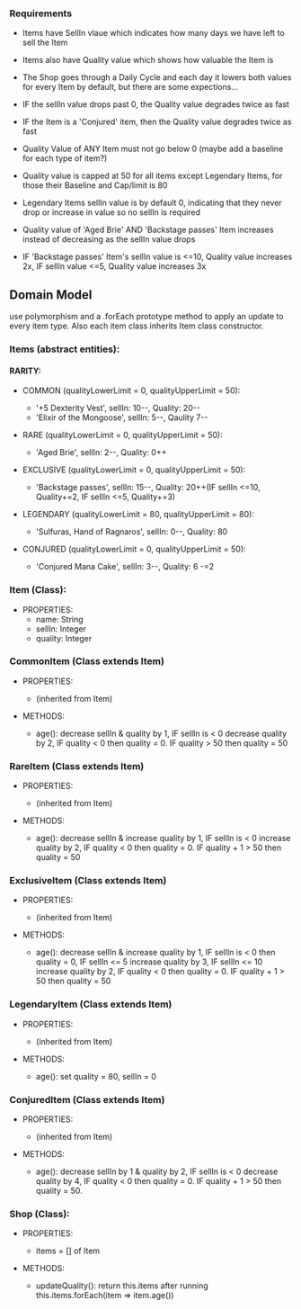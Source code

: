 <!--  -->
### Requirements

- Items have SellIn vlaue which indicates how many days we have left to sell the Item
- Items also have Quality value which shows how valuable the Item is
- The Shop goes through a Daily Cycle and each day it lowers both values for every Item by default, but there are some expections...

- IF the sellIn value drops past 0, the Quality value degrades twice as fast
- IF the Item is a 'Conjured' item, then the Quality value degrades twice as fast
- Quality Value of ANY Item must not go below 0 (maybe add a baseline for each type of item?)
- Quality value is capped at 50 for all items except Legendary Items, for those their Baseline and Cap/limit is 80
- Legendary Items sellIn value is by default 0, indicating that they never drop or increase in value so no sellIn is required
- Quality value of 'Aged Brie' AND 'Backstage passes' Item increases instead of decreasing as the sellIn value drops
- IF 'Backstage passes' Item's sellIn value is <=10, Quality value increases 2x, IF sellIn value <=5, Quality value increases 3x

## Domain Model

use polymorphism and a .forEach prototype method to apply an update to every item type. Also each item class inherits Item class constructor.

### Items (abstract entities):

#### RARITY:

- COMMON (qualityLowerLimit = 0, qualityUpperLimit = 50):
  - '+5 Dexterity Vest', sellIn: 10--, Quality: 20--
  - 'Elixir of the Mongoose', sellIn: 5--, Qaulity 7--

- RARE (qualityLowerLimit = 0, qualityUpperLimit = 50):
  - 'Aged Brie', sellIn: 2--, Quality: 0++

- EXCLUSIVE (qualityLowerLimit = 0, qualityUpperLimit = 50):
  - 'Backstage passes', sellIn: 15--, Quality: 20++(IF sellIn <=10, Quality+=2, IF sellIn <=5, Quality+=3)

- LEGENDARY (qualityLowerLimit = 80, qualityUpperLimit = 80):
  - 'Sulfuras, Hand of Ragnaros', sellIn: 0--, Quality: 80

- CONJURED (qualityLowerLimit = 0, qualityUpperLimit = 50):
  - 'Conjured Mana Cake', sellIn: 3--, Quality: 6 -=2

### Item (Class):
- PROPERTIES:
  - name: String
  - sellIn: Integer
  - quality: Integer

### CommonItem (Class extends Item)
- PROPERTIES:
  - (inherited from Item)

- METHODS:
  - age(): decrease sellIn & quality by 1, IF sellIn is < 0 decrease quality by 2, IF quality < 0 then quality = 0. IF quality > 50 then quality = 50

### RareItem (Class extends Item)
- PROPERTIES:
  - (inherited from Item)

- METHODS:
  - age(): decrease sellIn & increase quality by 1, IF sellIn is < 0 increase quality by 2, IF quality < 0 then quality = 0. IF quality + 1 > 50 then quality = 50

### ExclusiveItem (Class extends Item)
- PROPERTIES:
  - (inherited from Item)

- METHODS:
  - age(): decrease sellIn & increase quality by 1, IF sellIn is < 0 then quality = 0, IF sellIn <= 5 increase quality by 3, IF sellIn <= 10 increase quality by 2, IF quality < 0 then quality = 0. IF quality + 1 > 50 then quality = 50

### LegendaryItem (Class extends Item)
- PROPERTIES:
  - (inherited from Item)

- METHODS:
  - age(): set quality = 80, sellIn = 0

### ConjuredItem (Class extends Item)
- PROPERTIES:
  - (inherited from Item)

- METHODS:
  - age(): decrease sellIn by 1 & quality by 2, IF sellIn is < 0 decrease quality by 4, IF quality < 0 then quality = 0. IF quality + 1 > 50 then quality = 50.

### Shop (Class):
- PROPERTIES:
  - items = [] of Item

- METHODS:
  - updateQuality(): return this.items after running this.items.forEach(item => item.age())
